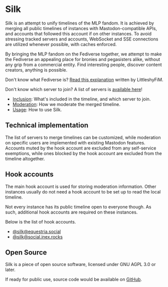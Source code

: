 # Silk
Silk is an attempt to unify timelines of the MLP fandom. It is achieved by merging all public timelines of instances with Mastodon-compatible APIs, and accounts that followed this account if on other instances. To avoid stressing tracked servers and accounts, WebSocket and SSE connections are utilized whenever possible, with caches enforced.

By bringing the MLP fandom on the Fediverse together, we attempt to make the Fediverse an appealing place for bronies and pegasisters alike, without any grip from a commercial entity. Find interesting people, discover content creators, anything is possible.

Don't know what Fediverse is? [Read this explanation](https://www.littleshyfim.com/brony-mastodon) written by LittleshyFiM.

Don't know which server to join? A list of servers is [available here](include.md#instances)!

* [Inclusion](include.md): What's included in the timeline, and which server to join.
* [Moderation](mod.md): How we moderate the merged timeline.
* [Usage](use.md): How to use Silk.

## Technical implementation
The list of servers to merge timelines can be customized, while moderation on specific users are implemented with existing Mastodon features. Accounts muted by the hook account are excluded from any self-service exemptions, while ones blocked by the hook account are excluded from the timeline altogether.

## Hook accounts
The main hook account is used for storing moderation information. Other instances usually do not need a hook account to be set up to read the local timeline.

Not every instance has its public timeline open to everyone though. As such, additional hook accounts are required on these instances.

Below is the list of hook accounts.

* [@silk@equestria.social](https://equestria.social/@silk)
* [@silk@social.inex.rocks](https://social.inex.rocks/@silk)

## Open Source
Silk is a piece of open source software, licensed under GNU AGPL 3.0 or later.

If ready for public use, source code would be available on [GitHub](https://github.com/ltgcgo/silk/).
